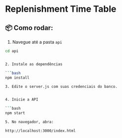 # Replenishment Time Table

## 📦 Como rodar:

1. Navegue até a pasta `api`
```bash
cd api


2. Instale as dependências

```bash
npm install

3. Edite o server.js com suas credenciais do banco.


4. Inicie a API

```bash
npm start

5. No navegador, abra:

http://localhost:3000/index.html

